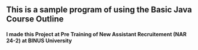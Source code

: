 ## This is a sample program of using the Basic Java Course Outline

#### I made this Project at Pre Training of New Assistant Recruitement (NAR 24-2) at BINUS University
